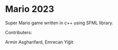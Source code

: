 # Mario 2023 

Super Mario game written in c++ using SFML library.

Contributers:

Armin Asgharifard,
Emrecan Yiğit
